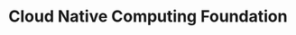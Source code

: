 ---
blog: https://cncf.io/newsroom/blog
git: https://github.com/cncf
logohandle: cncfio
sort: cncf
title: Cloud Native Computing Foundation
twitter: https://x.com/cloudnativefdn
website: https://www.cncf.io/
youtube: https://youtube.com/c/cloudnativefdn
---